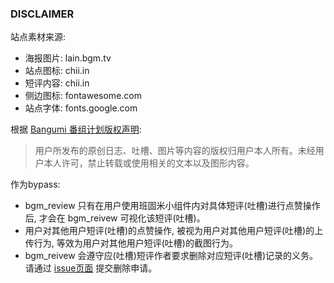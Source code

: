 ### DISCLAIMER

站点素材来源:
- 海报图片: lain.bgm.tv
- 站点图标: chii.in
- 短评内容: chii.in
- 侧边图标: fontawesome.com
- 站点字体: fonts.google.com

根据 [Bangumi 番组计划版权声明](https://chii.in/about/copyright):

>用户所发布的原创日志、吐槽、图片等内容的版权归用户本人所有。未经用户本人许可，禁止转载或使用相关的文本以及图形内容。

作为bypass:
- bgm_review 只有在用户使用班固米小组件内对具体短评(吐槽)进行点赞操作后, 才会在 bgm_reivew 可视化该短评(吐槽)。
- 用户对其他用户短评(吐槽)的点赞操作, 被视为用户对其他用户短评(吐槽)的上传行为, 等效为用户对其他用户短评(吐槽)的截图行为。
- bgm_reivew 会遵守应(吐槽)短评作者要求删除对应短评(吐槽)记录的义务。请通过 [issue页面](https://github.com/NeutrinoLiu/bgm_reviews/issues) 提交删除申请。